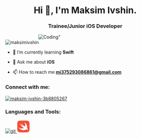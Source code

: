 <h1 align="center">Hi 👋, I'm Maksim Ivshin.</h1>
<h3 align="center">Trainee/Junior iOS Developer</h3>
<img align= "right" alt=Coding" width="400" src="https://i.pinimg.com/originals/81/17/8b/81178b47a8598f0c81c4799f2cdd4057.gif"> 

<p align="left"> <img src="https://komarev.com/ghpvc/?username=maksimivshin&label=Profile%20views&color=0e75b6&style=flat" alt="maksimivshin" /> </p>

- 🌱 I’m currently learning **Swift**

- 💬 Ask me about **iOS**

- 📫 How to reach me **mi375293086861@gmail.com**

<h3 align="left">Connect with me:</h3>
<p align="left">
<a href="https://linkedin.com/in/maksim-ivshin-3b8805267" target="blank"><img align="center" src="https://raw.githubusercontent.com/rahuldkjain/github-profile-readme-generator/master/src/images/icons/Social/linked-in-alt.svg" alt="maksim-ivshin-3b8805267" height="30" width="40" /></a>
</p>

<h3 align="left">Languages and Tools:</h3>
<p align="left"> <a href="https://git-scm.com/" target="_blank" rel="noreferrer"> <img src="https://www.vectorlogo.zone/logos/git-scm/git-scm-icon.svg" alt="git" width="40" height="40"/> </a> <a href="https://developer.apple.com/swift/" target="_blank" rel="noreferrer"> <img src="https://raw.githubusercontent.com/devicons/devicon/master/icons/swift/swift-original.svg" alt="swift" width="40" height="40"/> </a> </p>
